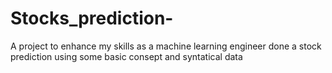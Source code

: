 # Stocks_prediction-
A project to enhance my skills as a machine learning engineer done a stock prediction using some basic consept and syntatical data
